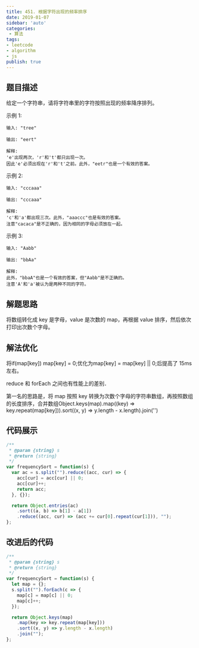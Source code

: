 ```yaml
---
title: 451. 根据字符出现的频率排序
date: 2019-01-07
sidebar: 'auto'
categories:
 - 算法
tags:
- leetcode
- algorithm
- js
publish: true
---
```


## 题目描述

给定一个字符串，请将字符串里的字符按照出现的频率降序排列。

示例 1:
```
输入: "tree"

输出: "eert"

解释:
'e'出现两次，'r'和't'都只出现一次。
因此'e'必须出现在'r'和't'之前。此外，"eetr"也是一个有效的答案。
```
示例 2:
```
输入: "cccaaa"

输出: "cccaaa"

解释:
'c'和'a'都出现三次。此外，"aaaccc"也是有效的答案。
注意"cacaca"是不正确的，因为相同的字母必须放在一起。
```
示例 3:
```
输入: "Aabb"

输出: "bbAa"

解释:
此外，"bbaA"也是一个有效的答案，但"Aabb"是不正确的。
注意'A'和'a'被认为是两种不同的字符。
```

## 解题思路

将数组转化成 key 是字母，value 是次数的 map，再根据 value 排序，然后依次打印出次数个字母。

## 解法优化

将if(map[key]) map[key] = 0;优化为map[key] = map[key] || 0;后提高了 15ms 左右。

reduce 和 forEach 之间也有性能上的差别．

第一名的思路是，将 map 按照 key 转换为次数个字母的字符串数组，再按照数组的长度排序，合并数组Object.keys(map).map((key) => key.repeat(map[key])).sort((x, y) => y.length - x.length).join('')

## 代码展示
``` javascript
/**
 * @param {string} s
 * @return {string}
 */
var frequencySort = function(s) {
  var ac = s.split("").reduce((acc, cur) => {
    acc[cur] = acc[cur] || 0;
    acc[cur]++;
    return acc;
  }, {});

  return Object.entries(ac)
    .sort((a, b) => b[1] - a[1])
    .reduce((acc, cur) => (acc += cur[0].repeat(cur[1])), "");
};
```

## 改进后的代码
``` javascript
/**
 * @param {string} s
 * @return {string}
 */
var frequencySort = function(s) {
  let map = {};
  s.split("").forEach(c => {
    map[c] = map[c] || 0;
    map[c]++;
  });

  return Object.keys(map)
    .map(key => key.repeat(map[key]))
    .sort((x, y) => y.length - x.length)
    .join("");
};
```